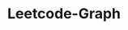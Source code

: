 ---
layout: posts_by_category
categories: Leetcode-Graph
title: Leetcode-Graph
permalink: /category/Leetcode-Graph
---